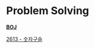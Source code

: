 # Problem Solving

[**BOJ**](https://www.acmicpc.net/)

[2613 - 숫자구슬](https://www.acmicpc.net/problem/2613)
